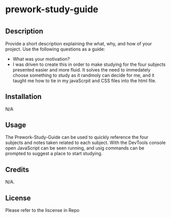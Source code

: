 # prework-study-guide
# <Your-Project-Title>

## Description

Provide a short description explaining the what, why, and how of your project. Use the following questions as a guide:

- What was your motivation?
- I was driven to create this in order to make studying for the four subjects presented easier and more fluid.  It solves the need to immedately choose something to study as it randmoly can decide for me, and it taught me how to tie in my javaScrpit and CSS files into the html file.


## Installation

N/A

## Usage

The Prework-Study-Guide can be used to quickly reference the four subjects and notes taken related to each subject.  With the DevTools console open JavaScript can be seen running, and usig commands can be prompted to suggest a place to start studying.


## Credits

N/A.

## License

Please refer to the liscense in Repo

